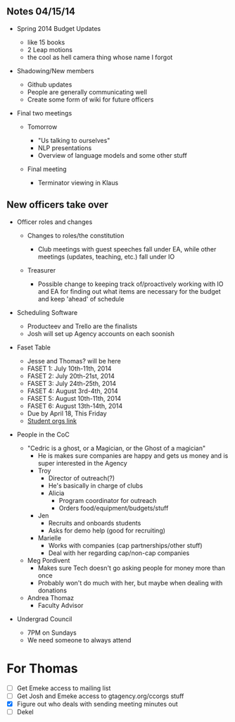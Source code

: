 Notes 04/15/14
--

 - Spring 2014 Budget Updates
   - like 15 books
   - 2 Leap motions
   - the cool as hell camera thing whose name I forgot

 - Shadowing/New members
   - Github updates
   - People are generally communicating well
   - Create some form of wiki for future officers

 - Final two meetings
   - Tomorrow
     - "Us talking to ourselves"
     - NLP presentations
     - Overview of language models and some other stuff

   - Final meeting
     - Terminator viewing in Klaus

New officers take over
--

  - Officer roles and changes
    - Changes to roles/the constitution
      - Club meetings with guest speeches fall under EA, while other meetings (updates, teaching, etc.) fall under IO

    - Treasurer
      - Possible change to keeping track of/proactively working with IO and EA for finding out what items are necessary for the budget and keep 'ahead' of schedule


  - Scheduling Software 
    - Producteev and Trello are the finalists
    - Josh will set up Agency accounts on each soonish

  - Faset Table
    - Jesse and Thomas? will be here
    - FASET 1: July 10th-11th, 2014
    - FASET 2: July 20th-21st, 2014
    - FASET 3: July 24th-25th, 2014
    - FASET 4: August 3rd-4th, 2014
    - FASET 5: August 10th-11th, 2014
    - FASET 6: August 13th-14th, 2014
    - Due by April 18, This Friday
    - [Student orgs link](http://www.nssp.gatech.edu/faset/plugins/content/index.php?id=19)

  - People in the CoC
    - "Cedric is a ghost, or a Magician, or the Ghost of a magician"
      - He is makes sure companies are happy and gets us money and is super interested in the Agency
      - Troy
        - Director of outreach(?)
        - He's basically in charge of clubs
        - Alicia
          - Program coordinator for outreach
          - Orders food/equipment/budgets/stuff
      - Jen
        - Recruits and onboards students
        - Asks for demo help (good for recruiting)
      - Marielle
        - Works with companies (cap partnerships/other stuff)
        - Deal with her regarding cap/non-cap companies 
    - Meg Pordivent
      - Makes sure Tech doesn't go asking people for money more than once
      - Probably won't do much with her, but maybe when dealing with donations
    - Andrea Thomaz
      - Faculty Advisor


  - Undergrad Council
    - 7PM on Sundays
    - We need someone to always attend

 For Thomas
 ==
 
  - [ ] Get Emeke access to mailing list
  - [ ] Get Josh and Emeke access to gtagency.org/ccorgs stuff
  - [x] Figure out who deals with sending meeting minutes out
  - [ ] Dekel
